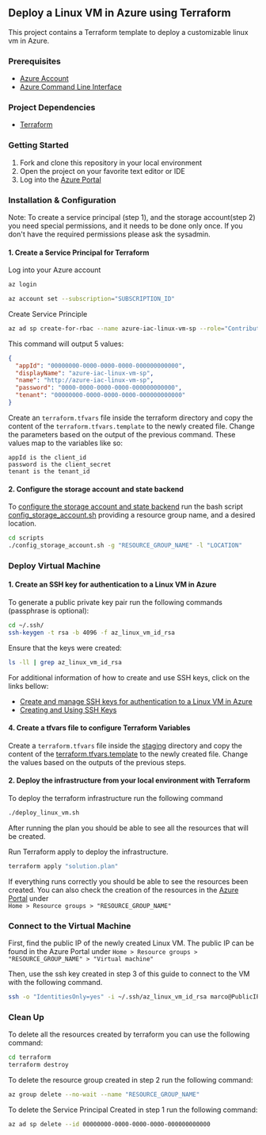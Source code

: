 ## Deploy a Linux VM in Azure using Terraform
This project contains a Terraform template to deploy a customizable linux vm in Azure.

### Prerequisites
- [Azure Account](https://portal.azure.com) 
- [Azure Command Line Interface](https://docs.microsoft.com/en-us/cli/azure/install-azure-cli?view=azure-cli-latest)

### Project Dependencies
- [Terraform](https://www.terraform.io/downloads.html)

### Getting Started

1. Fork and clone this repository in your local environment
2. Open the project on your favorite text editor or IDE
3. Log into the [Azure Portal](https://portal.azure.com)

### Installation & Configuration
Note: To create a service principal (step 1), and the storage account(step 2) you need special permissions, and it needs to be done only once.
If you don't have the required permissions please ask the sysadmin.
#### 1. Create a Service Principal for Terraform
Log into your Azure account
``` bash
az login 
```
``` bash 
az account set --subscription="SUBSCRIPTION_ID"
```
Create Service Principle
``` bash
az ad sp create-for-rbac --name azure-iac-linux-vm-sp --role="Contributor" --scopes="/subscriptions/SUBSCRIPTION_ID"
```
This command will output 5 values:
``` json
{
  "appId": "00000000-0000-0000-0000-000000000000",
  "displayName": "azure-iac-linux-vm-sp",
  "name": "http://azure-iac-linux-vm-sp",
  "password": "0000-0000-0000-0000-000000000000",
  "tenant": "00000000-0000-0000-0000-000000000000"
}
``` 
Create an `terraform.tfvars` file inside the terraform directory and copy the content of the `terraform.tfvars.template` to the newly created file.
Change the parameters based on the output of the previous command. These values map to the variables like so:

    appId is the client_id
    password is the client_secret
    tenant is the tenant_id

#### 2. Configure the storage account and state backend
To [configure the storage account and state backend](https://docs.microsoft.com/en-us/azure/developer/terraform/store-state-in-azure-storage)
run the bash script [config_storage_account.sh](scripts/config_storage_account.sh) providing
a resource group name, and a desired location. 
``` bash
cd scripts
./config_storage_account.sh -g "RESOURCE_GROUP_NAME" -l "LOCATION"
```

### Deploy Virtual Machine
#### 1. Create an SSH key for authentication to a Linux VM in Azure
To generate a public private key pair run the following commands (passphrase is optional):
``` bash
cd ~/.ssh/
ssh-keygen -t rsa -b 4096 -f az_linux_vm_id_rsa
```
Ensure that the keys were created:
``` bash
ls -ll | grep az_linux_vm_id_rsa
```
For additional information of how to create and use SSH keys, click on the links bellow:
- [Create and manage SSH keys for authentication to a Linux VM in Azure](https://docs.microsoft.com/en-us/azure/virtual-machines/linux/create-ssh-keys-detailed)
- [Creating and Using SSH Keys](https://serversforhackers.com/c/creating-and-using-ssh-keys)

#### 4. Create a tfvars file to configure Terraform Variables
Create a `terraform.tfvars` file inside the [staging](terraform/environments/staging) directory and copy the content of the [terraform.tfvars.template](terraform/environments/staging/terraform.tfvars.template)
to the newly created file. Change the values based on the outputs of the previous steps.

#### 2. Deploy the infrastructure from your local environment with Terraform
To deploy the terraform infrastructure run the following command
``` bash
./deploy_linux_vm.sh
```
After running the plan you should be able to see all the resources that will be created.

Run Terraform apply to deploy the infrastructure.
``` bash
terraform apply "solution.plan"
```

If everything runs correctly you should be able to see the resources been created. You can also check the creation of 
the resources in the [Azure Portal](https://portal.azure.com/#blade/HubsExtension/BrowseResourceGroups) under <br/>
`Home > Resource groups > "RESOURCE_GROUP_NAME"`

### Connect to the Virtual Machine
First, find the public IP of the newly created Linux VM. The public IP can be found in the Azure Portal under
`Home > Resource groups > "RESOURCE_GROUP_NAME" > "Virtual machine"`

Then, use the ssh key created in step 3 of this guide to connect to the VM with the following command.
``` bash
ssh -o "IdentitiesOnly=yes" -i ~/.ssh/az_linux_vm_id_rsa marco@PublicIP
```

### Clean Up
To delete all the resources created by terraform you can use the following command:
``` bash
cd terraform
terraform destroy
```
To delete the resource group created in step 2 run the following command:
``` bash
az group delete --no-wait --name "RESOURCE_GROUP_NAME"
```
To delete the Service Principal Created in step 1 run the following command:
``` bash
az ad sp delete --id 00000000-0000-0000-0000-000000000000
```
